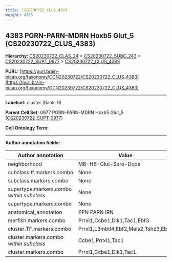 ```yaml
---
title: CS20230722_CLUS_4383
weight: 4383
---
```

## 4383 PGRN-PARN-MDRN Hoxb5 Glut_5 (CS20230722_CLUS_4383)
<b>Hierarchy: </b>
[CS20230722_CLAS_24](../CS20230722_CLAS_24) >
[CS20230722_SUBC_243](../CS20230722_SUBC_243) >
[CS20230722_SUPT_0977](../CS20230722_SUPT_0977) >
[CS20230722_CLUS_4383](../CS20230722_CLUS_4383)

**PURL:** [https://purl.brain-bican.org/taxonomy/CCN20230722/CS20230722_CLUS_4383](https://purl.brain-bican.org/taxonomy/CCN20230722/CS20230722_CLUS_4383)

---


**Labelset:** cluster (Rank: 0)

**Parent Cell Set:** 0977 PGRN-PARN-MDRN Hoxb5 Glut_5 ([CS20230722_SUPT_0977](../CS20230722_SUPT_0977))



**Cell Ontology Term:** 

[MARKER GENES.]: #


---

[TRANSFERRED ANNOTATIONS.]: #


[AUTHOR ANNOTATION FIELDS.]: #


**Author annotation fields:**

| Author annotation | Value |
|-------------------|-------|
|neighborhood|MB-HB-Glut-Sero-Dopa|
|subclass.tf.markers.combo|None|
|subclass.markers.combo|None|
|supertype.markers.combo _within subclass_|None|
|supertype.markers.combo|None|
|anatomical_annotation|PPN PARN IRN|
|merfish.markers.combo|Prrxl1,Ccbe1,Dlk1,Tac1,Ebf3|
|cluster.TF.markers.combo|Prrxl1,L3mbtl4,Ebf2,Meis2,Tshz3,Ebf3|
|cluster.markers.combo _within subclass_|Ccbe1,Prrxl1,Tac1|
|cluster.markers.combo|Prrxl1,Ccbe1,Dlk1,Tac1|

